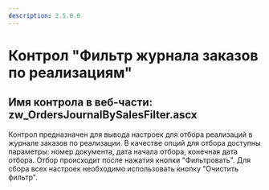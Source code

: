 ```yaml
---
description: 2.5.0.0
---
```


# Контрол "Фильтр журнала заказов по реализациям"

## Имя контрола в веб-части: zw\_OrdersJournalBySalesFilter.ascx

Контрол предназначен для вывода настроек для отбора реализаций в журнале заказов по реализации. В качестве опций для отбора доступны параметры: номер документа, дата начала отбора, конечная дата отбора. Отбор происходит после нажатия кнопки "Фильтровать". Для сбора всех настроек необходимо использовать кнопку "Очистить фильтр".

